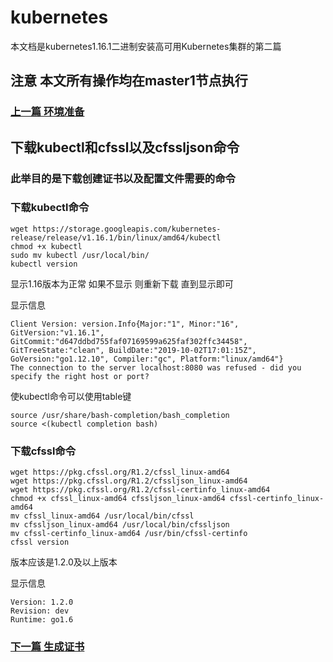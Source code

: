 # kubernetes

本文档是kubernetes1.16.1二进制安装高可用Kubernetes集群的第二篇

## 注意 本文所有操作均在master1节点执行

### [上一篇  环境准备](https://github.com/mytting/kubernetes/blob/master/A-%E4%BA%8C%E8%BF%9B%E5%88%B6%E5%AE%89%E8%A3%85Kubernetes/v1.16.1-A%20%E7%8E%AF%E5%A2%83%E5%87%86%E5%A4%87.md)



## 下载kubectl和cfssl以及cfssljson命令

### 此举目的是下载创建证书以及配置文件需要的命令

### 下载kubectl命令

```
wget https://storage.googleapis.com/kubernetes-release/release/v1.16.1/bin/linux/amd64/kubectl
chmod +x kubectl
sudo mv kubectl /usr/local/bin/
kubectl version
```

显示1.16版本为正常 如果不显示 则重新下载  直到显示即可

显示信息

```
Client Version: version.Info{Major:"1", Minor:"16", GitVersion:"v1.16.1", GitCommit:"d647ddbd755faf07169599a625faf302ffc34458", GitTreeState:"clean", BuildDate:"2019-10-02T17:01:15Z", GoVersion:"go1.12.10", Compiler:"gc", Platform:"linux/amd64"}
The connection to the server localhost:8080 was refused - did you specify the right host or port?
```

使kubectl命令可以使用table键

```
source /usr/share/bash-completion/bash_completion 
source <(kubectl completion bash)
```



### 下载cfssl命令



```
wget https://pkg.cfssl.org/R1.2/cfssl_linux-amd64
wget https://pkg.cfssl.org/R1.2/cfssljson_linux-amd64
wget https://pkg.cfssl.org/R1.2/cfssl-certinfo_linux-amd64
chmod +x cfssl_linux-amd64 cfssljson_linux-amd64 cfssl-certinfo_linux-amd64
mv cfssl_linux-amd64 /usr/local/bin/cfssl
mv cfssljson_linux-amd64 /usr/local/bin/cfssljson
mv cfssl-certinfo_linux-amd64 /usr/bin/cfssl-certinfo
cfssl version
```

版本应该是1.2.0及以上版本



显示信息

```
Version: 1.2.0
Revision: dev
Runtime: go1.6
```



### [下一篇   生成证书](https://github.com/mytting/kubernetes/blob/master/A-%E4%BA%8C%E8%BF%9B%E5%88%B6%E5%AE%89%E8%A3%85Kubernetes/v1.16.1-C%20%E7%94%9F%E6%88%90%E8%AF%81%E4%B9%A6.md)

